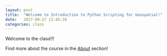 ```yaml
---
layout: post
title:  "Welcome to Introduction to Python Scripting for Geospatial!"
date:   2017-09-27 13:45:39
categories: class
---
```


Welcome to the class!!!

Find more about the course in the [About](/about) section!